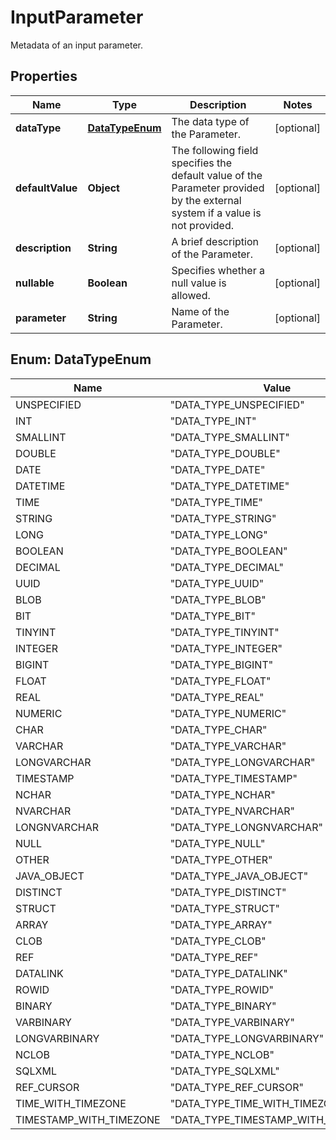 

# InputParameter

Metadata of an input parameter.

## Properties

| Name | Type | Description | Notes |
|------------ | ------------- | ------------- | -------------|
|**dataType** | [**DataTypeEnum**](#DataTypeEnum) | The data type of the Parameter. |  [optional] |
|**defaultValue** | **Object** | The following field specifies the default value of the Parameter provided by the external system if a value is not provided. |  [optional] |
|**description** | **String** | A brief description of the Parameter. |  [optional] |
|**nullable** | **Boolean** | Specifies whether a null value is allowed. |  [optional] |
|**parameter** | **String** | Name of the Parameter. |  [optional] |



## Enum: DataTypeEnum

| Name | Value |
|---- | -----|
| UNSPECIFIED | &quot;DATA_TYPE_UNSPECIFIED&quot; |
| INT | &quot;DATA_TYPE_INT&quot; |
| SMALLINT | &quot;DATA_TYPE_SMALLINT&quot; |
| DOUBLE | &quot;DATA_TYPE_DOUBLE&quot; |
| DATE | &quot;DATA_TYPE_DATE&quot; |
| DATETIME | &quot;DATA_TYPE_DATETIME&quot; |
| TIME | &quot;DATA_TYPE_TIME&quot; |
| STRING | &quot;DATA_TYPE_STRING&quot; |
| LONG | &quot;DATA_TYPE_LONG&quot; |
| BOOLEAN | &quot;DATA_TYPE_BOOLEAN&quot; |
| DECIMAL | &quot;DATA_TYPE_DECIMAL&quot; |
| UUID | &quot;DATA_TYPE_UUID&quot; |
| BLOB | &quot;DATA_TYPE_BLOB&quot; |
| BIT | &quot;DATA_TYPE_BIT&quot; |
| TINYINT | &quot;DATA_TYPE_TINYINT&quot; |
| INTEGER | &quot;DATA_TYPE_INTEGER&quot; |
| BIGINT | &quot;DATA_TYPE_BIGINT&quot; |
| FLOAT | &quot;DATA_TYPE_FLOAT&quot; |
| REAL | &quot;DATA_TYPE_REAL&quot; |
| NUMERIC | &quot;DATA_TYPE_NUMERIC&quot; |
| CHAR | &quot;DATA_TYPE_CHAR&quot; |
| VARCHAR | &quot;DATA_TYPE_VARCHAR&quot; |
| LONGVARCHAR | &quot;DATA_TYPE_LONGVARCHAR&quot; |
| TIMESTAMP | &quot;DATA_TYPE_TIMESTAMP&quot; |
| NCHAR | &quot;DATA_TYPE_NCHAR&quot; |
| NVARCHAR | &quot;DATA_TYPE_NVARCHAR&quot; |
| LONGNVARCHAR | &quot;DATA_TYPE_LONGNVARCHAR&quot; |
| NULL | &quot;DATA_TYPE_NULL&quot; |
| OTHER | &quot;DATA_TYPE_OTHER&quot; |
| JAVA_OBJECT | &quot;DATA_TYPE_JAVA_OBJECT&quot; |
| DISTINCT | &quot;DATA_TYPE_DISTINCT&quot; |
| STRUCT | &quot;DATA_TYPE_STRUCT&quot; |
| ARRAY | &quot;DATA_TYPE_ARRAY&quot; |
| CLOB | &quot;DATA_TYPE_CLOB&quot; |
| REF | &quot;DATA_TYPE_REF&quot; |
| DATALINK | &quot;DATA_TYPE_DATALINK&quot; |
| ROWID | &quot;DATA_TYPE_ROWID&quot; |
| BINARY | &quot;DATA_TYPE_BINARY&quot; |
| VARBINARY | &quot;DATA_TYPE_VARBINARY&quot; |
| LONGVARBINARY | &quot;DATA_TYPE_LONGVARBINARY&quot; |
| NCLOB | &quot;DATA_TYPE_NCLOB&quot; |
| SQLXML | &quot;DATA_TYPE_SQLXML&quot; |
| REF_CURSOR | &quot;DATA_TYPE_REF_CURSOR&quot; |
| TIME_WITH_TIMEZONE | &quot;DATA_TYPE_TIME_WITH_TIMEZONE&quot; |
| TIMESTAMP_WITH_TIMEZONE | &quot;DATA_TYPE_TIMESTAMP_WITH_TIMEZONE&quot; |



